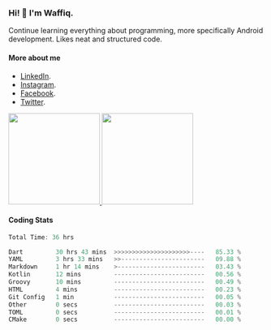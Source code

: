 ### Hi! 👋 I'm Waffiq.

Continue learning everything about programming, more specifically Android development. Likes neat and structured code.

#### More about me 
- [LinkedIn](https://www.linkedin.com/in/waffiqaziz/).
- [Instagram](https://www.instagram.com/waffiqaziz/).
- [Facebook](https://web.facebook.com/WaffiqAziz/).
- [Twitter](https://twitter.com/AzizWaffiq).

<p align="left">
<a href="https://github.com/waffiqaziz">
  <img height="180em" src="https://github-readme-stats-eight-theta.vercel.app/api?username=waffiqaziz&show_icons=true&theme=algolia&include_all_commits=true&count_private=true"/>
  <img height="180em" src="https://github-readme-stats-eight-theta.vercel.app/api/top-langs/?username=waffiqaziz&layout=compact&langs_count=8&theme=algolia"/>
</a>
</p>

#### Coding Stats
<!--START_SECTION:waka-->

```rust
Total Time: 36 hrs

Dart         30 hrs 43 mins  >>>>>>>>>>>>>>>>>>>>>----   85.33 %
YAML         3 hrs 33 mins   >>-----------------------   09.88 %
Markdown     1 hr 14 mins    >------------------------   03.43 %
Kotlin       12 mins         -------------------------   00.56 %
Groovy       10 mins         -------------------------   00.49 %
HTML         4 mins          -------------------------   00.23 %
Git Config   1 min           -------------------------   00.05 %
Other        0 secs          -------------------------   00.03 %
TOML         0 secs          -------------------------   00.01 %
CMake        0 secs          -------------------------   00.00 %
```

<!--END_SECTION:waka-->

